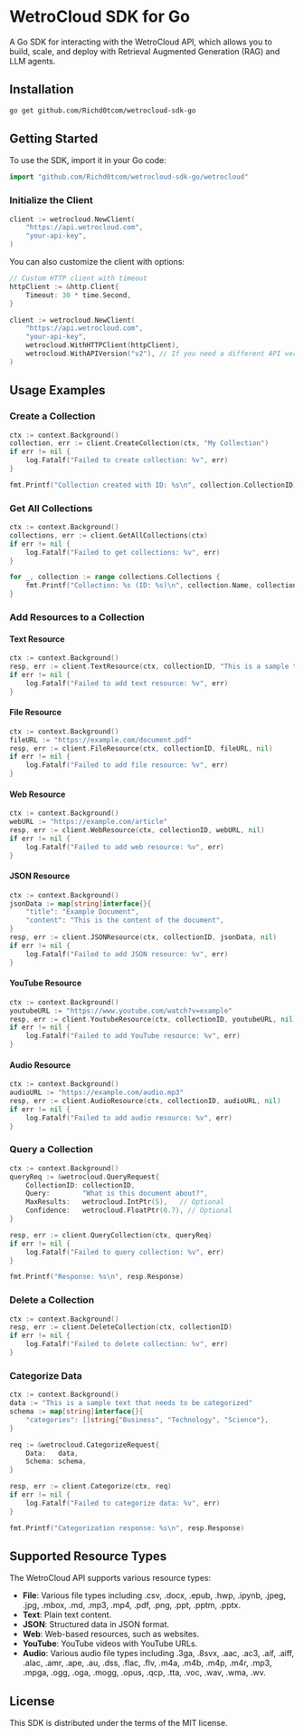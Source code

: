 # WetroCloud SDK for Go

A Go SDK for interacting with the WetroCloud API, which allows you to build, scale, and deploy with Retrieval Augmented Generation (RAG) and LLM agents.

## Installation

```bash
go get github.com/Richd0tcom/wetrocloud-sdk-go
```

## Getting Started

To use the SDK, import it in your Go code:

```go
import "github.com/Richd0tcom/wetrocloud-sdk-go/wetrocloud"
```

### Initialize the Client

```go
client := wetrocloud.NewClient(
    "https://api.wetrocloud.com",
    "your-api-key",
)
```

You can also customize the client with options:

```go
// Custom HTTP client with timeout
httpClient := &http.Client{
    Timeout: 30 * time.Second,
}

client := wetrocloud.NewClient(
    "https://api.wetrocloud.com",
    "your-api-key",
    wetrocloud.WithHTTPClient(httpClient),
    wetrocloud.WithAPIVersion("v2"), // If you need a different API version
)
```

## Usage Examples

### Create a Collection

```go
ctx := context.Background()
collection, err := client.CreateCollection(ctx, "My Collection")
if err != nil {
    log.Fatalf("Failed to create collection: %v", err)
}

fmt.Printf("Collection created with ID: %s\n", collection.CollectionID)
```

### Get All Collections

```go
ctx := context.Background()
collections, err := client.GetAllCollections(ctx)
if err != nil {
    log.Fatalf("Failed to get collections: %v", err)
}

for _, collection := range collections.Collections {
    fmt.Printf("Collection: %s (ID: %s)\n", collection.Name, collection.ID)
}
```

### Add Resources to a Collection

#### Text Resource

```go
ctx := context.Background()
resp, err := client.TextResource(ctx, collectionID, "This is a sample text", nil)
if err != nil {
    log.Fatalf("Failed to add text resource: %v", err)
}
```

#### File Resource

```go
ctx := context.Background()
fileURL := "https://example.com/document.pdf"
resp, err := client.FileResource(ctx, collectionID, fileURL, nil)
if err != nil {
    log.Fatalf("Failed to add file resource: %v", err)
}
```

#### Web Resource

```go
ctx := context.Background()
webURL := "https://example.com/article"
resp, err := client.WebResource(ctx, collectionID, webURL, nil)
if err != nil {
    log.Fatalf("Failed to add web resource: %v", err)
}
```

#### JSON Resource

```go
ctx := context.Background()
jsonData := map[string]interface{}{
    "title": "Example Document",
    "content": "This is the content of the document",
}
resp, err := client.JSONResource(ctx, collectionID, jsonData, nil)
if err != nil {
    log.Fatalf("Failed to add JSON resource: %v", err)
}
```

#### YouTube Resource

```go
ctx := context.Background()
youtubeURL := "https://www.youtube.com/watch?v=example"
resp, err := client.YoutubeResource(ctx, collectionID, youtubeURL, nil)
if err != nil {
    log.Fatalf("Failed to add YouTube resource: %v", err)
}
```

#### Audio Resource

```go
ctx := context.Background()
audioURL := "https://example.com/audio.mp3"
resp, err := client.AudioResource(ctx, collectionID, audioURL, nil)
if err != nil {
    log.Fatalf("Failed to add audio resource: %v", err)
}
```

### Query a Collection

```go
ctx := context.Background()
queryReq := &wetrocloud.QueryRequest{
    CollectionID: collectionID,
    Query:        "What is this document about?",
    MaxResults:   wetrocloud.IntPtr(5),   // Optional
    Confidence:   wetrocloud.FloatPtr(0.7), // Optional
}

resp, err := client.QueryCollection(ctx, queryReq)
if err != nil {
    log.Fatalf("Failed to query collection: %v", err)
}

fmt.Printf("Response: %s\n", resp.Response)
```

### Delete a Collection

```go
ctx := context.Background()
resp, err := client.DeleteCollection(ctx, collectionID)
if err != nil {
    log.Fatalf("Failed to delete collection: %v", err)
}
```

### Categorize Data

```go
ctx := context.Background()
data := "This is a sample text that needs to be categorized"
schema := map[string]interface{}{
    "categories": []string{"Business", "Technology", "Science"},
}

req := &wetrocloud.CategorizeRequest{
    Data:   data,
    Schema: schema,
}

resp, err := client.Categorize(ctx, req)
if err != nil {
    log.Fatalf("Failed to categorize data: %v", err)
}

fmt.Printf("Categorization response: %s\n", resp.Response)
```

## Supported Resource Types

The WetroCloud API supports various resource types:

- **File**: Various file types including .csv, .docx, .epub, .hwp, .ipynb, .jpeg, .jpg, .mbox, .md, .mp3, .mp4, .pdf, .png, .ppt, .pptm, .pptx.
- **Text**: Plain text content.
- **JSON**: Structured data in JSON format.
- **Web**: Web-based resources, such as websites.
- **YouTube**: YouTube videos with YouTube URLs.
- **Audio**: Various audio file types including .3ga, .8svx, .aac, .ac3, .aif, .aiff, .alac, .amr, .ape, .au, .dss, .flac, .flv, .m4a, .m4b, .m4p, .m4r, .mp3, .mpga, .ogg, .oga, .mogg, .opus, .qcp, .tta, .voc, .wav, .wma, .wv.

## License

This SDK is distributed under the terms of the MIT license.